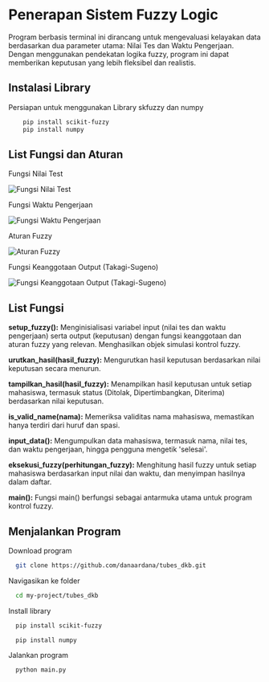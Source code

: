 
# Penerapan Sistem Fuzzy Logic

Program berbasis terminal ini dirancang untuk mengevaluasi kelayakan data berdasarkan dua parameter utama: Nilai Tes dan Waktu Pengerjaan. Dengan menggunakan pendekatan logika fuzzy, program ini dapat memberikan keputusan yang lebih fleksibel dan realistis.




## Instalasi Library

Persiapan untuk menggunakan Library skfuzzy dan numpy

```bash
    pip install scikit-fuzzy
    pip install numpy
```
    
## List Fungsi dan Aturan

Fungsi Nilai Test

![Fungsi Nilai Test](https://github.com/danaardana/tubes_dkb/blob/main/images/nilai_test.jpg?raw=true)



Fungsi Waktu Pengerjaan

![Fungsi Waktu Pengerjaan](https://github.com/danaardana/tubes_dkb/blob/main/images/waktu_pengerjaan.jpg?raw=true)



Aturan Fuzzy

![Aturan Fuzzy](https://github.com/danaardana/tubes_dkb/blob/main/images/aturan_fuzzy.jpg?raw=true)



Fungsi Keanggotaan Output (Takagi-Sugeno)

![Fungsi Keanggotaan Output (Takagi-Sugeno)](https://github.com/danaardana/tubes_dkb/blob/main/images/keanggotaan_output.jpg?raw=true)


## List Fungsi

**setup_fuzzy():** Menginisialisasi variabel input (nilai tes dan waktu pengerjaan) serta output (keputusan) dengan fungsi keanggotaan dan aturan fuzzy yang relevan. Menghasilkan objek simulasi kontrol fuzzy.

**urutkan_hasil(hasil_fuzzy):** Mengurutkan hasil keputusan berdasarkan nilai keputusan secara menurun.

**tampilkan_hasil(hasil_fuzzy):** Menampilkan hasil keputusan untuk setiap mahasiswa, termasuk status (Ditolak, Dipertimbangkan, Diterima) berdasarkan nilai keputusan.

**is_valid_name(nama):** Memeriksa validitas nama mahasiswa, memastikan hanya terdiri dari huruf dan spasi.

**input_data():** Mengumpulkan data mahasiswa, termasuk nama, nilai tes, dan waktu pengerjaan, hingga pengguna mengetik 'selesai'.

**eksekusi_fuzzy(perhitungan_fuzzy):** Menghitung hasil fuzzy untuk setiap mahasiswa berdasarkan input nilai dan waktu, dan menyimpan hasilnya dalam daftar.

**main():** Fungsi main() berfungsi sebagai antarmuka utama untuk program kontrol fuzzy. 

## Menjalankan Program

Download program 

```bash
  git clone https://github.com/danaardana/tubes_dkb.git
```

Navigasikan ke folder

```bash
  cd my-project/tubes_dkb
```

Install library

```bash
  pip install scikit-fuzzy
```
```bash
  pip install numpy
```

Jalankan program

```bash
  python main.py
```